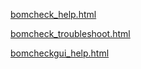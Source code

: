 [bomcheck_help.html](https://htmlpreview.github.io/?https://github.com/kcarlton55/bomcheckgui/blob/master/help_files/bomcheck_help.html)

[bomcheck_troubleshoot.html](https://htmlpreview.github.io/?https://github.com/kcarlton55/bomcheckgui/blob/master/help_files/bomcheck_troubleshoot.html)

[bomcheckgui_help.html](https://htmlpreview.github.io/?https://github.com/kcarlton55/bomcheckgui/blob/master/help_files/bomcheckgui_help.html)